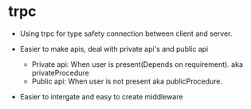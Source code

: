 # trpc

- Using trpc for type safety connection between client and server.
- Easier to make apis, deal with private api's and public api
    - Private api: When user is present(Depends on requirement). aka privateProcedure
    - Public api: When user is not present aka publicProcedure.

- Easier to intergate and easy to create middleware